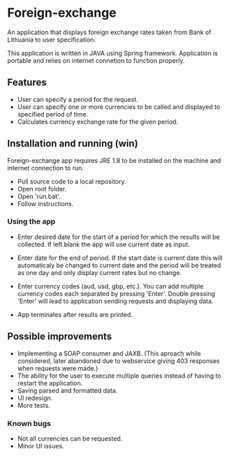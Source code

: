 # Foreign-exchange
An application that displays foreign exchange rates taken from Bank of Lithuania to user specification.

This application is written in JAVA using Spring framework. Application is portable and relies on internet connetion to function properly.
## Features

- User can specify a period for the request.
- User can specify one or more currencies to be called and displayed to specified period of time.
- Calculates currency exchange rate for the given period.

## Installation and running (win)

Foreign-exchange app requires JRE 1.8 to be installed on the machine and internet connection to run.

- Pull source code to a local repository.
- Open root folder.
- Open 'run.bat'.
- Follow instructions.

### Using the app

- Enter desired date for the start of a period for which the results will be collected. If left blank the app will use current date as input.

- Enter date for the end of period. If the start date is current date this will automaticaly be changed to current date and the period will be treated as one day and only display current rates but no change.

- Enter currency codes (aud, usd, gbp, etc.). You can add multiple currency codes each separated by pressing 'Enter'. Double pressing 'Enter' will lead to application sending requests and displaying data.

- App terminates after results are printed.

## Possible improvements

- Implementing a SOAP consumer and JAXB. (This aproach while considered, later abandoned due to webservice giving 403 responses when requests were made.)
- The ability for the user to execute multiple queries instead of having to restart the application.
- Saving parsed and formatted data.
- UI redesign.
- More tests.

### Known bugs

- Not all currencies can be requested.
- Minor UI issues.

